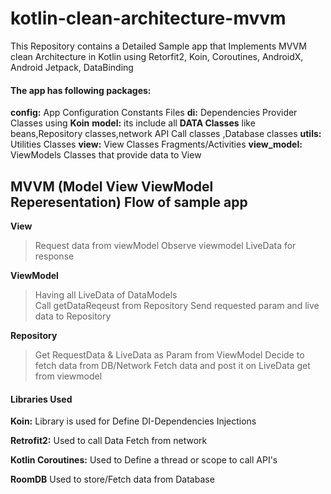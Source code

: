 # kotlin-clean-architecture-mvvm
This Repository contains a Detailed Sample app that Implements MVVM clean Architecture in Kotlin using
Retorfit2, Koin, Coroutines, AndroidX, Android Jetpack, DataBinding 

#### The app has following packages:

 **config:** App Configuration Constants Files 
 **di:** Dependencies Provider Classes using **Koin**
 **model:** its include all **DATA Classes** like beans,Repository classes,network API Call classes ,Database classes
 **utils:** Utilities Classes 
 **view:** View Classes Fragments/Activities 
 **view_model:** ViewModels Classes that provide data to View 

 
 
 
## MVVM (Model View ViewModel Reperesentation) Flow of sample app 

**View** 
>  Request data from viewModel
>  Observe viewmodel LiveData for response  


**ViewModel**  
> Having all LiveData of DataModels   
> Call getDataReqeust from Repository 
> Send requested param and live data to Repository  

**Repository** 
> Get RequestData & LiveData as Param from ViewModel 
> Decide to fetch data from DB/Network 
> Fetch data and post it on LiveData get from viewmodel
            
  
#### Libraries Used   
**Koin:**  Library is used for Define DI-Dependencies Injections

**Retrofit2:** Used to call Data Fetch  from network

**Kotlin Coroutines:** Used to Define a thread or scope to call API's 

**RoomDB** Used to store/Fetch data from Database



